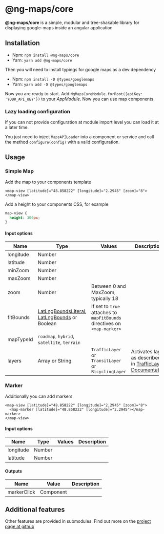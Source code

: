 # @ng-maps/core

**@ng-maps/core** is a simple, modular and tree-shakable library for displaying google-maps inside an angular application

## Installation

- Npm: `npm install @ng-maps/core`
- Yarn: `yarn add @ng-maps/core`

Then you will need to install typings for google maps as a dev dependency

- Npm: `npm install -D @types/googlemaps`
- Yarn: `yarn add -D @types/googlemaps`

Now you are ready to start. Add `NgMapsCoreModule.forRoot({apiKey: 'YOUR_API_KEY'})` to your _AppModule_. Now you can use map components.

### Lazy loading configuration

If you can not provide configuration at module import level you can load it at a later time.

You just need to inject `MapsAPILoader` into a component or service and call the method `configure(config)` with a valid configuration.

## Usage

### Simple Map

Add the map to your components template

```angular2html
<map-view [latitude]="48.858222" [longitude]="2.2945" [zoom]="8"></map-view>
```

Add a height to your components CSS, for example

```CSS
map-view {
  height: 300px;
}
```

#### Input options

| Name      | Type                                                                                                                                                                                                                                                    | Values                                                                   | Description                                                                                                                            |
| --------- | ------------------------------------------------------------------------------------------------------------------------------------------------------------------------------------------------------------------------------------------------------- | ------------------------------------------------------------------------ | -------------------------------------------------------------------------------------------------------------------------------------- |
| longitude | Number                                                                                                                                                                                                                                                  |
| latitude  | Number                                                                                                                                                                                                                                                  |
| minZoom   | Number                                                                                                                                                                                                                                                  |
| maxZoom   | Number                                                                                                                                                                                                                                                  |
| zoom      | Number                                                                                                                                                                                                                                                  | Between 0 and MaxZoom, typically 18                                      |
| fitBounds | [LatLngBoundsLiteral](https://developers.google.com/maps/documentation/javascript/reference/coordinates#LatLngBoundsLiteral), [LatLngBounds](https://developers.google.com/maps/documentation/javascript/reference/coordinates#LatLngBounds) or Boolean | If set to `true` attaches to `mapFitBounds` directives on `<map-marker>` |
| mapTypeId | `roadmap`, `hybrid`, `satellite`, `terrain`                                                                                                                                                                                                             |
| layers    | Array or String                                                                                                                                                                                                                                         | `TrafficLayer` or `TransitLayer` or `BicyclingLayer`                     | Activates layer as described in [TrafficLayer Documentation](https://developers.google.com/maps/documentation/javascript/trafficlayer) |

### Marker

Additionally you can add markers

```angular2html
<map-view [latitude]="48.858222" [longitude]="2.2945" [zoom]="8">
  <map-marker [latitude]="48.858222" [longitude]="2.2945"></map-marker>
</map-view>
```

#### Input options

| Name      | Type   | Values | Description |
| --------- | ------ | ------ | ----------- |
| longitude | Number |
| latitude  | Number |

#### Outputs

| Name        | Value     | Description |
| ----------- | --------- | ----------- |
| markerClick | Component |

## Additional features

Other features are provided in submodules. Find out more on the [project page at github](https://github.com/ng-maps/ng-maps)
